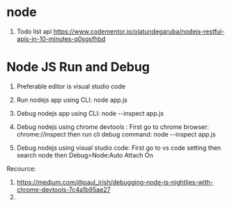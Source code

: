 # node
1. Todo list api
https://www.codementor.io/olatundegaruba/nodejs-restful-apis-in-10-minutes-q0sgsfhbd

# Node JS Run and Debug
1. Preferable editor is visual studio code
2. Run nodejs app using CLI: node app.js
3. Debug nodejs app using CLI: node --inspect app.js
4. Debug nodejs using chrome devtools : 
    First go to chrome browser: chrome://inspect
    then run cli debug command: node --inspect app.js

5. Debug nodejs using visual studio code:
   First  go to vs code  setting then search node
   then Debug>Node:Auto Attach On


 Recource:
  1. https://medium.com/@paul_irish/debugging-node-js-nightlies-with-chrome-devtools-7c4a1b95ae27
  2.   